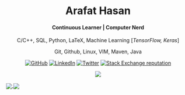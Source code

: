 


<h1 align="center">Arafat Hasan</h1>
<h4 align="center"> Continuous Learner | Computer Nerd </h4>
<p align="center">C/C++, SQL, Python, LaTeX, Machine Learning [<em>TensorFlow, Keras</em>]</p>
<p align="center">Git, Github, Linux, VIM, Maven, Java</p>
<p align="center">
	<a href="https://github.com/arafat-hasan"><img src="https://img.shields.io/github/followers/arafat-hasan?label=GitHub&style=flat" alt="GitHub"></a>
	<a href="https://www.linkedin.com/in/arafat-hasan/"><img src="https://img.shields.io/badge/LinkedIn--_.svg?style=flat&logo=linkedin" alt="LinkedIn"></a>
	<a href="https://twitter.com/Arafat_HJ"><img src="https://img.shields.io/twitter/url?label=Twitter&style=flat&url=https%3A%2F%2Ftwitter.com%2FArafat_HJ" alt="Twitter"></a>
	<a href="https://stackoverflow.com/users/7829174/arafat-hasan"><img alt="Stack Exchange reputation" src="https://img.shields.io/endpoint?url=https%3A%2F%2Fstack-overflow-reputation-tm7s1nvuekql.runkit.sh"></a>
</p>

<p align="center">
  <img src="https://komarev.com/ghpvc/?username=arafat-hasan&style=flat-square" />
</p>



<!-- ![Arafat Hasan's wakatime stats](https://github-readme-stats.vercel.app/api/wakatime?username=arafat-hasan) -->

<a href="https://github.com/arafat-hasan/arafat-hasan">
  <img align="center" src="https://github-readme-stats.vercel.app/api?username=arafat-hasan&count_private=true&show_icons=true&include_all_commits=true&custom_title=Arafat+Hasan%27+Github+Status&theme=solarized-dark" />
</a>
<a href="https://github.com/arafat-hasan/arafat-hasan">
  <img align="center" src="https://github-readme-stats.vercel.app/api/top-langs/?username=arafat-hasan&langs_count=6&include_all_commits=true&theme=solarized-dark" />
</a>
